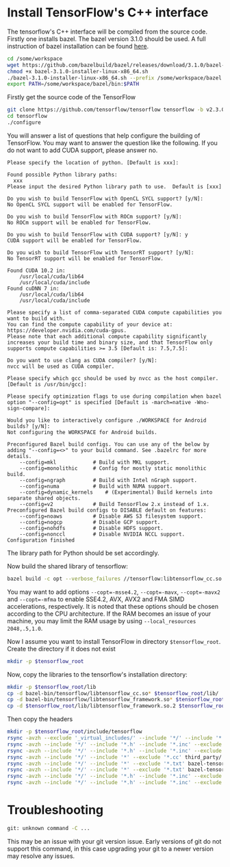 # Install TensorFlow's C++ interface 
The tensorflow's C++ interface will be compiled from the source code. Firstly one installs bazel. The bazel version 3.1.0 should be used. A full instruction of bazel installation can be found [here](https://docs.bazel.build/versions/master/install.html).
```bash
cd /some/workspace
wget https://github.com/bazelbuild/bazel/releases/download/3.1.0/bazel-3.1.0-installer-linux-x86_64.sh
chmod +x bazel-3.1.0-installer-linux-x86_64.sh
./bazel-3.1.0-installer-linux-x86_64.sh --prefix /some/workspace/bazel
export PATH=/some/workspace/bazel/bin:$PATH
```

Firstly get the source code of the TensorFlow
```bash
git clone https://github.com/tensorflow/tensorflow tensorflow -b v2.3.0 --depth=1
cd tensorflow
./configure
```

You will answer a list of questions that help configure the building of TensorFlow. You may want to answer the question like the following. If you do not want to add CUDA support, please answer no.

```
Please specify the location of python. [Default is xxx]:

Found possible Python library paths:
  xxx
Please input the desired Python library path to use.  Default is [xxx]

Do you wish to build TensorFlow with OpenCL SYCL support? [y/N]:
No OpenCL SYCL support will be enabled for TensorFlow.

Do you wish to build TensorFlow with ROCm support? [y/N]:
No ROCm support will be enabled for TensorFlow.

Do you wish to build TensorFlow with CUDA support? [y/N]: y
CUDA support will be enabled for TensorFlow.

Do you wish to build TensorFlow with TensorRT support? [y/N]:
No TensorRT support will be enabled for TensorFlow.

Found CUDA 10.2 in:
    /usr/local/cuda/lib64
    /usr/local/cuda/include
Found cuDNN 7 in:
    /usr/local/cuda/lib64
    /usr/local/cuda/include

Please specify a list of comma-separated CUDA compute capabilities you want to build with.
You can find the compute capability of your device at: https://developer.nvidia.com/cuda-gpus.
Please note that each additional compute capability significantly increases your build time and binary size, and that TensorFlow only supports compute capabilities >= 3.5 [Default is: 7.5,7.5]:

Do you want to use clang as CUDA compiler? [y/N]:
nvcc will be used as CUDA compiler.

Please specify which gcc should be used by nvcc as the host compiler. [Default is /usr/bin/gcc]:

Please specify optimization flags to use during compilation when bazel option "--config=opt" is specified [Default is -march=native -Wno-sign-compare]:

Would you like to interactively configure ./WORKSPACE for Android builds? [y/N]:
Not configuring the WORKSPACE for Android builds.

Preconfigured Bazel build configs. You can use any of the below by adding "--config=<>" to your build command. See .bazelrc for more details.
    --config=mkl            # Build with MKL support.
    --config=monolithic     # Config for mostly static monolithic build.
    --config=ngraph         # Build with Intel nGraph support.
    --config=numa           # Build with NUMA support.
    --config=dynamic_kernels    # (Experimental) Build kernels into separate shared objects.
    --config=v2             # Build TensorFlow 2.x instead of 1.x.
Preconfigured Bazel build configs to DISABLE default on features:
    --config=noaws          # Disable AWS S3 filesystem support.
    --config=nogcp          # Disable GCP support.
    --config=nohdfs         # Disable HDFS support.
    --config=nonccl         # Disable NVIDIA NCCL support.
Configuration finished
```

The library path for Python should be set accordingly.

Now build the shared library of tensorflow:
```bash
bazel build -c opt --verbose_failures //tensorflow:libtensorflow_cc.so
```
You may want to add options `--copt=-msse4.2`,  `--copt=-mavx`, `--copt=-mavx2` and `--copt=-mfma` to enable SSE4.2, AVX, AVX2 and FMA SIMD accelerations, respectively. It is noted that these options should be chosen according to the CPU architecture. If the RAM becomes an issue of your machine, you may limit the RAM usage by using `--local_resources 2048,.5,1.0`. 

Now I assume you want to install TensorFlow in directory `$tensorflow_root`. Create the directory if it does not exist
```bash
mkdir -p $tensorflow_root
```
Now, copy the libraries to the tensorflow's installation directory:
```bash
mkdir -p $tensorflow_root/lib
cp -d bazel-bin/tensorflow/libtensorflow_cc.so* $tensorflow_root/lib/
cp -d bazel-bin/tensorflow/libtensorflow_framework.so* $tensorflow_root/lib/
cp -d $tensorflow_root/lib/libtensorflow_framework.so.2 $tensorflow_root/lib/libtensorflow_framework.so
```
Then copy the headers
```bash
mkdir -p $tensorflow_root/include/tensorflow
rsync -avzh --exclude '_virtual_includes/' --include '*/' --include '*.h' --include '*.inc' --exclude '*' bazel-bin/ $tensorflow_root/include/
rsync -avzh --include '*/' --include '*.h' --include '*.inc' --exclude '*' tensorflow/cc $tensorflow_root/include/tensorflow/
rsync -avzh --include '*/' --include '*.h' --include '*.inc' --exclude '*' tensorflow/core $tensorflow_root/include/tensorflow/
rsync -avzh --include '*/' --include '*' --exclude '*.cc' third_party/ $tensorflow_root/include/third_party/
rsync -avzh --include '*/' --include '*' --exclude '*.txt' bazel-tensorflow/external/eigen_archive/Eigen/ $tensorflow_root/include/Eigen/
rsync -avzh --include '*/' --include '*' --exclude '*.txt' bazel-tensorflow/external/eigen_archive/unsupported/ $tensorflow_root/include/unsupported/
rsync -avzh --include '*/' --include '*.h' --include '*.inc' --exclude '*' bazel-tensorflow/external/com_google_protobuf/src/google/ $tensorflow_root/include/google/
rsync -avzh --include '*/' --include '*.h' --include '*.inc' --exclude '*' bazel-tensorflow/external/com_google_absl/absl/ $tensorflow_root/include/absl/
```

# Troubleshooting
```bash
git: unknown command -C ...
```
This may be an issue with your git version issue. Early versions of git do not support this command, in this case upgrading your git to a newer version may resolve any issues.
